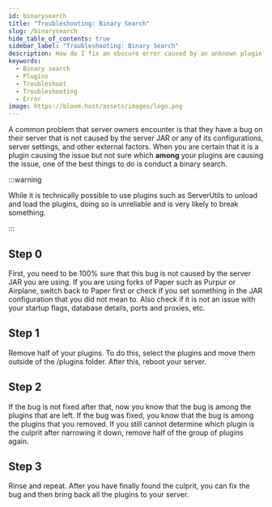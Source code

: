 ```yaml
---
id: binarysearch
title: "Troubleshooting: Binary Search"
slug: /binarysearch
hide_table_of_contents: true
sidebar_label: "Troubleshooting: Binary Search"
description: How do I fix an obscure error caused by an unknown plugin?
keywords:
  - Binary search
  - Plugins
  - Troubleshoot
  - Troubleshooting
  - Error
image: https://bloom.host/assets/images/logo.png
---
```


A common problem that server owners encounter is that they have a bug on their server that is not caused by the server JAR or any of its configurations, server settings, and other external factors. When you are certain that it is a plugin causing the issue but not sure which **among** your plugins are causing the issue, one of the best things to do is conduct a binary search.

:::warning

While it is technically possible to use plugins such as ServerUtils to unload and load the plugins, doing so is unreliable and is very likely to break something.

:::

## Step 0

First, you need to be 100% sure that this bug is not caused by the server JAR you are using. If you are using forks of Paper such as Purpur or Airplane, switch back to Paper first or check if you set something in the JAR configuration that you did not mean to. Also check if it is not an issue with your startup flags, database details, ports and proxies, etc.

## Step 1

Remove half of your plugins. To do this, select the plugins and move them outside of the /plugins folder. After this, reboot your server.

## Step 2

If the bug is not fixed after that, now you know that the bug is among the plugins that are left. If the bug was fixed, you know that the bug is among the plugins that you removed. If you still cannot determine which plugin is the culprit after narrowing it down, remove half of the group of plugins again.

## Step 3

Rinse and repeat. After you have finally found the culprit, you can fix the bug and then bring back all the plugins to your server. 

